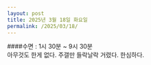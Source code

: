```yaml
---
layout: post
title: 2025년 3월 18일 화요일
permalink: /2025/03/18/
---
```

####수면 : 1시 30분 ~ 9시 30분<br/>
아무것도 한게 없다. 주갤만 들락날락 거렸다. 한심하다.